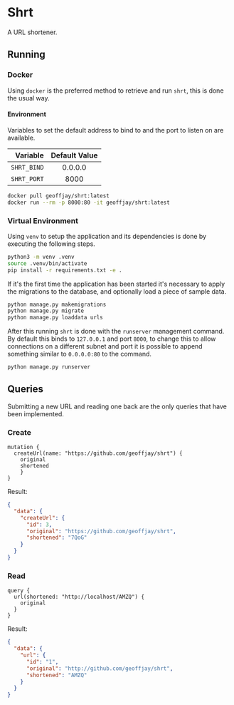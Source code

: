 # Shrt

A URL shortener.

## Running

### Docker

Using `docker` is the preferred method to retrieve and run `shrt`, this is done
the usual way.

#### Environment

Variables to set the default address to bind to and the port to listen on are
available.

Variable | Default Value
-: | :-:
`SHRT_BIND` | 0.0.0.0
`SHRT_PORT` | 8000

```sh
docker pull geoffjay/shrt:latest
docker run --rm -p 8000:80 -it geoffjay/shrt:latest
```

### Virtual Environment

Using `venv` to setup the application and its dependencies is done by executing
the following steps.

```sh
python3 -m venv .venv
source .venv/bin/activate
pip install -r requirements.txt -e .
```

If it's the first time the application has been started it's necessary to
apply the migrations to the database, and optionally load a piece of
sample data.

```sh
python manage.py makemigrations
python manage.py migrate
python manage.py loaddata urls
```

After this running `shrt` is done with the `runserver` management command. By
default this binds to `127.0.0.1` and port `8000`, to change this to allow
connections on a different subnet and port it is possible to append something
similar to `0.0.0.0:80` to the command.

```sh
python manage.py runserver
```

## Queries

Submitting a new URL and reading one back are the only queries that have been
implemented.

### Create

```gql
mutation {
  createUrl(name: "https://github.com/geoffjay/shrt") {
    original
    shortened
	}
}
```

Result:

```json
{
  "data": {
    "createUrl": {
      "id": 3,
      "original": "https://github.com/geoffjay/shrt",
      "shortened": "7QoG"
    }
  }
}
```

### Read

```gql
query {
  url(shortened: "http://localhost/AMZQ") {
    original
  }
}
```

Result:

```json
{
  "data": {
    "url": {
      "id": "1",
      "original": "http://github.com/geoffjay/shrt",
      "shortened": "AMZQ"
    }
  }
}
```
